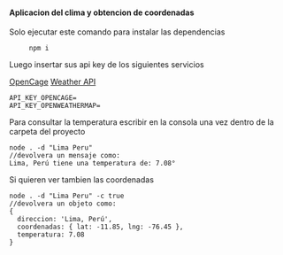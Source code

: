 #### Aplicacion del clima y obtencion de coordenadas

Solo ejecutar este comando para instalar las dependencias

```
     npm i
```

Luego insertar sus api key de los siguientes servicios

[OpenCage](https://opencagedata.com/)
[Weather API](https://openweathermap.org/api)
```
API_KEY_OPENCAGE=
API_KEY_OPENWEATHERMAP=

```

Para consultar la temperatura escribir en la consola una vez dentro de la carpeta del proyecto

```
node . -d "Lima Peru"
//devolvera un mensaje como:
Lima, Perú tiene una temperatura de: 7.08°
```

Si quieren ver tambien las coordenadas

```
node . -d "Lima Peru" -c true
//devolvera un objeto como:
{
  direccion: 'Lima, Perú',
  coordenadas: { lat: -11.85, lng: -76.45 },
  temperatura: 7.08
}

```
